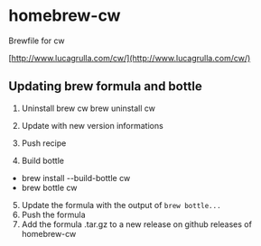 # homebrew-cw
Brewfile for cw

[http://www.lucagrulla.com/cw/](http://www.lucagrulla.com/cw/)

## Updating brew formula and bottle
1. Uninstall brew cw
    brew uninstall cw
    
2. Update with new version informations
3. Push recipe
4. Build bottle
  * brew install --build-bottle cw
  * brew bottle cw
    
5. Update the formula with the output of `brew bottle...` 
6. Push the formula
7. Add the formula .tar.gz to a new release on github releases of homebrew-cw
